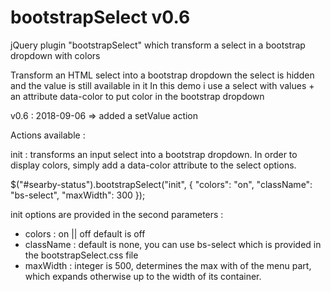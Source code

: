 # bootstrapSelect v0.6
jQuery plugin "bootstrapSelect" which transform a select in a bootstrap dropdown with colors

Transform an HTML select into a bootstrap dropdown
the select is hidden and the value is still available in it
In this demo i use a select with values + an attribute data-color to put color in the bootstrap dropdown

v0.6 : 2018-09-06 => added a setValue action

Actions available :

init : transforms an input select into a bootstrap dropdown. In order to display colors, simply add a data-color attribute to the select options.

 $("#searby-status").bootstrapSelect("init", { "colors": "on", "className": "bs-select", "maxWidth": 300 });
 
init options are provided in the second parameters :
- colors : on || off default is off
- className : default is none, you can use bs-select which is provided in the bootstrapSelect.css file
- maxWidth : integer is 500, determines the max with of the menu part, which expands otherwise up to the width of its container.
